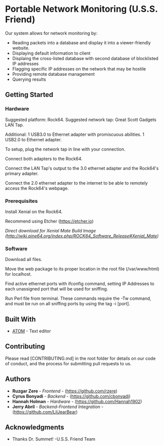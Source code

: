 # Portable Network Monitoring (U.S.S. Friend)
Our system allows for network monitoring by:

* Reading packets into a database and display it into a viewer-friendly website.
* Displaying default information to client
* Displaing the cross-listed database with second database of blocklisted IP addresses
* Flagging specific IP addresses on the network that may be hostile
* Providing remote database management
* Querying results

## Getting Started

### Hardware

Suggested platform: Rock64.
Suggested network tap: Great Scott Gadgets LAN Tap.

Additional: 
1 USB3.0 to Ethernet adapter with promiscuous abilities.
1 USB2.0 to Ethernet adapter.

To setup, plug the network tap in line with your connection.  

Connect both adapters to the Rock64.

Connect the LAN Tap's output to the 3.0 ethernet adapter and the Rock64's primary adapter. 

Connect the 2.0 ethernet adapter to the internet to be able to remotely access the Rock64's webpage.

### Prerequisites

Install Xenial on the Rock64.

Recommend using Etcher (https://etcher.io)

*Direct download for Xenial Mate Build Image (http://wiki.pine64.org/index.php/ROCK64_Software_Release#Xenial_Mate)*


### Software
 
Download all files.

Move the web package to its proper location in the root file (/var/www/html) for localhost.

Find active ethernet ports with ifconfig command, setting IP Addresses to each unassigned port that will be used for sniffing.

Run Perl file from terminal.  These commands require the -Tw command, and must be run on all sniffing ports by using the tag -i \[port\].

## Built With

* [ATOM](https://github.com/atom) - Text editor

## Contributing

Please read [CONTRIBUTING.md] in the root folder for details on our code of conduct, and the process for submitting pull requests to us.

## Authors

* **Ruzgar Zere** - *Frontend* - (https://github.com/rzere)
* **Cyrus Bonyadi** - *Backend* - (https://github.com/cbonyadi)
* **Hannah Holman** - *Hardware* - (https://github.com/Hannah1902)
* **Jerry Abril** - *Backend-Frontend Integration* - (https://github.com/LilJearBear)

## Acknowledgments

* Thanks Dr. Summet!
          -U.S.S. Friend Team
